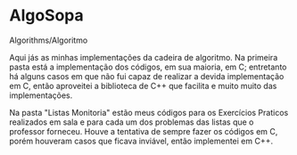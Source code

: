# AlgoSopa
Algorithms/Algoritmo

Aqui jás as minhas implementações da cadeira de algoritmo. Na primeira pasta está a implementação dos códigos, em sua maioria, em C;
entretanto há alguns casos em que não fui capaz de realizar a devida implementação em C, então aproveitei a biblioteca de C++ que 
facilita e muito muito das implementações.

Na pasta "Listas Monitoria" estão meus códigos para os Exercícios Praticos realizados em sala e para cada um dos problemas das listas
que o professor forneceu. Houve a tentativa de sempre fazer os códigos em C, porém houveram casos que ficava inviável, então
implementei em C++.